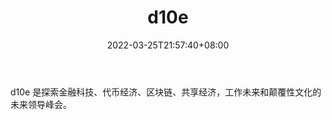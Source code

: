 ﻿---
weight: 
title: "d10e"
description: "d10e 是探索金融科技、代币经济、区块链、共享经济，工作未来和颠覆性文化的未来领导峰会"
date: 2022-03-25T21:57:40+08:00
lastmod: 2022-03-25T16:45:40+08:00
draft: false
authors: ["Metabd"]
featuredImage: "d10e.jpg"
link: ""
tags: ["元宇宙社区","d10e"]
categories: ["navigation"]
navigation: ["元宇宙社区"]
lightgallery: true
toc: true
pinned: false
recommend: false
recommend1: false
---
d10e 是探索金融科技、代币经济、区块链、共享经济，工作未来和颠覆性文化的未来领导峰会。
